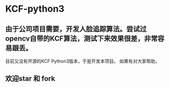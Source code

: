 # KCF-python3
## 由于公司项目需要，开发人脸追踪算法。尝试过opencv自带的KCF算法，测试下来效果很差，非常容易跟丢。
目前又没有开源的KCF Python3版本，于是开发本项目。
如果有对大家帮助，

## 欢迎star 和 fork
